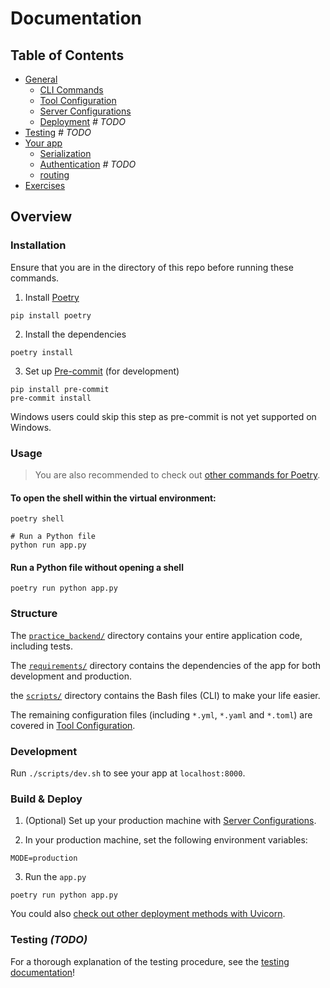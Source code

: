 # Documentation

## Table of Contents

- [General](general)
  - [CLI Commands](general/commands.md)
  - [Tool Configuration](general/tools.md)
  - [Server Configurations](general/server-configs.md)
  - [Deployment](general/deployment.md) _# TODO_
- [Testing](testing) _# TODO_
- [Your app](app)
  - [Serialization](app/serialization.md)
  - [Authentication](app/authentication.md)	_# TODO_
  - [routing](app/routing.md)
- [Exercises](exercises)

## Overview

### Installation

Ensure that you are in the directory of this repo before running these commands.

1. Install [Poetry](https://github.com/python-poetry/poetry)
```
pip install poetry
```

2. Install the dependencies
```
poetry install
```

3. Set up [Pre-commit](https://github.com/pre-commit/pre-commit) (for development)
```
pip install pre-commit
pre-commit install
```
Windows users could skip this step as pre-commit is not yet supported on Windows.


### Usage

> You are also recommended to check out [other commands for Poetry](https://python-poetry.org/docs/cli/).

#### To open the shell within the virtual environment:
```
poetry shell

# Run a Python file
python run app.py
```

#### Run a Python file without opening a shell
```
poetry run python app.py
```

### Structure

The [`practice_backend/`](../../../tree/master/practice_backend) directory contains your entire application code, including tests.

The [`requirements/`](../../../tree/master/requirements) directory contains the dependencies of the app for both development and production.

the [`scripts/`](../../../tree/master/scripts) directory contains the Bash files (CLI) to make your life easier.

The remaining configuration files (including `*.yml`, `*.yaml` and `*.toml`) are covered in [Tool Configuration](general/files.md).


### Development

Run `./scripts/dev.sh` to see your app at `localhost:8000`.

### Build & Deploy

1. (Optional) Set up your production machine with [Server Configurations](general/server-configs.md).

2. In your production machine, set the following environment variables:
```
MODE=production
```

3. Run the `app.py`
```
poetry run python app.py
```

You could also [check out other deployment methods with Uvicorn](https://www.uvicorn.org/deployment).

### Testing _(TODO)_

For a thorough explanation of the testing procedure, see the
[testing documentation](testing/README.md)!
